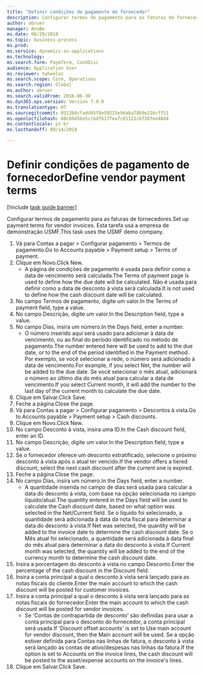 ```yaml
--- 
title: "Definir condições de pagamento de fornecedor"
description: Configurar termos de pagamento para as faturas de fornecedores.
author: abruer
manager: AnnBe
ms.date: 08/29/2018
ms.topic: business-process
ms.prod: 
ms.service: dynamics-ax-applications
ms.technology: 
ms.search.form: PaymTerm, CashDisc
audience: Application User
ms.reviewer: twheeloc
ms.search.scope: Core, Operations
ms.search.region: Global
ms.author: abruer
ms.search.validFrom: 2016-06-30
ms.dyn365.ops.version: Version 7.0.0
ms.translationtype: HT
ms.sourcegitcommit: 0312b8cfadd45f8e59225e9daba78b9e216cff51
ms.openlocfilehash: 68c69d5be5ccbdfb17fea7c61121cbf26fee48d4
ms.contentlocale: pt-br
ms.lasthandoff: 09/14/2018

---
```

# <a name="define-vendor-payment-terms"></a><span data-ttu-id="049df-103">Definir condições de pagamento de fornecedor</span><span class="sxs-lookup"><span data-stu-id="049df-103">Define vendor payment terms</span></span>

[!include [task guide banner](../../includes/task-guide-banner.md)]

<span data-ttu-id="049df-104">Configurar termos de pagamento para as faturas de fornecedores.</span><span class="sxs-lookup"><span data-stu-id="049df-104">Set up payment terms for vendor invoices.</span></span> <span data-ttu-id="049df-105">Esta tarefa usa a empresa de demonstração USMF.</span><span class="sxs-lookup"><span data-stu-id="049df-105">This task uses the USMF demo company.</span></span>

1. <span data-ttu-id="049df-106">Vá para Contas a pagar > Configurar pagamento > Termos de pagamento.</span><span class="sxs-lookup"><span data-stu-id="049df-106">Go to Accounts payable > Payment setup > Terms of payment.</span></span>
2. <span data-ttu-id="049df-107">Clique em Novo.</span><span class="sxs-lookup"><span data-stu-id="049df-107">Click New.</span></span>
    * <span data-ttu-id="049df-108">A página de condições de pagamento é usada para definir como a data de vencimento será calculada.</span><span class="sxs-lookup"><span data-stu-id="049df-108">The Terms of payment page is used to define how the due date will be calculated.</span></span> <span data-ttu-id="049df-109">Não é usada para definir como a data de desconto à vista será calculada.</span><span class="sxs-lookup"><span data-stu-id="049df-109">It is not used to define how the cash discount date will be calculated.</span></span>  
3. <span data-ttu-id="049df-110">No campo Termos de pagamento, digite um valor.</span><span class="sxs-lookup"><span data-stu-id="049df-110">In the Terms of payment field, type a value.</span></span>
4. <span data-ttu-id="049df-111">No campo Descrição, digite um valor.</span><span class="sxs-lookup"><span data-stu-id="049df-111">In the Description field, type a value.</span></span>
5. <span data-ttu-id="049df-112">No campo Dias, insira um número.</span><span class="sxs-lookup"><span data-stu-id="049df-112">In the Days field, enter a number.</span></span>
    * <span data-ttu-id="049df-113">O número inserido aqui será usado para adicionar à data de vencimento, ou ao final do período identificado no método de pagamento.</span><span class="sxs-lookup"><span data-stu-id="049df-113">The number entered here will be used to add to the due date, or to the end of the period identified in the Payment method.</span></span> <span data-ttu-id="049df-114">Por exemplo, se você selecionar a rede, o número será adicionado à data de vencimento.</span><span class="sxs-lookup"><span data-stu-id="049df-114">For example, if you select Net, the number will be added to the due date.</span></span> <span data-ttu-id="049df-115">Se você selecionar o mês atual, adicionará o número ao último dia do mês atual para calcular a data de vencimento.</span><span class="sxs-lookup"><span data-stu-id="049df-115">If you select Current month, it will add the number to the last day of the current month to calculate the due date.</span></span>  
6. <span data-ttu-id="049df-116">Clique em Salvar.</span><span class="sxs-lookup"><span data-stu-id="049df-116">Click Save.</span></span>
7. <span data-ttu-id="049df-117">Feche a página.</span><span class="sxs-lookup"><span data-stu-id="049df-117">Close the page.</span></span>
8. <span data-ttu-id="049df-118">Vá para Contas a pagar > Configurar pagamento > Descontos à vista.</span><span class="sxs-lookup"><span data-stu-id="049df-118">Go to Accounts payable > Payment setup > Cash discounts.</span></span>
9. <span data-ttu-id="049df-119">Clique em Novo.</span><span class="sxs-lookup"><span data-stu-id="049df-119">Click New.</span></span>
10. <span data-ttu-id="049df-120">No campo Desconto à vista, insira uma ID.</span><span class="sxs-lookup"><span data-stu-id="049df-120">In the Cash discount field, enter an ID.</span></span>
11. <span data-ttu-id="049df-121">No campo Descrição, digite um valor.</span><span class="sxs-lookup"><span data-stu-id="049df-121">In the Description field, type a value.</span></span>
12. <span data-ttu-id="049df-122">Se o fornecedor oferece um desconto estratificado, selecione o próximo desconto à vista após o atual ter vencido.</span><span class="sxs-lookup"><span data-stu-id="049df-122">If the vendor offers a tiered discount, select the next cash discount after the current one is expired.</span></span>
13. <span data-ttu-id="049df-123">Feche a página.</span><span class="sxs-lookup"><span data-stu-id="049df-123">Close the page.</span></span>
14. <span data-ttu-id="049df-124">No campo Dias, insira um número.</span><span class="sxs-lookup"><span data-stu-id="049df-124">In the Days field, enter a number.</span></span>
    * <span data-ttu-id="049df-125">A quantidade inserida no campo de dias será usada para calcular a data do desconto à vista, com base na opção selecionada no campo líquido/atual.</span><span class="sxs-lookup"><span data-stu-id="049df-125">The quantity entered in the Days field will be used to calculate the Cash discount date, based on what option was selected in the Net/Current field.</span></span> <span data-ttu-id="049df-126">Se o líquido foi selecionado, a quantidade será adicionada à data da nota fiscal para determinar a data do desconto à vista.</span><span class="sxs-lookup"><span data-stu-id="049df-126">If Net was selected, the quantity will be added to the invoice date to determine the cash discount date.</span></span> <span data-ttu-id="049df-127">Se o Mês atual foi selecionado, a quantidade será adicionada à data final do mês atual para determinar a data do desconto à vista.</span><span class="sxs-lookup"><span data-stu-id="049df-127">If Current month was selected, the quantity will be added to the end of the currency month to determine the cash discount date.</span></span>  
15. <span data-ttu-id="049df-128">Insira a porcentagem do desconto à vista no campo Desconto.</span><span class="sxs-lookup"><span data-stu-id="049df-128">Enter the percentage of the cash discount in the Discount field.</span></span> 
16. <span data-ttu-id="049df-129">Insira a conta principal a qual o desconto à vista será lançado para as notas fiscais do cliente.</span><span class="sxs-lookup"><span data-stu-id="049df-129">Enter the main account to which the cash discount will be posted for customer invoices.</span></span>
17. <span data-ttu-id="049df-130">Insira a conta principal a qual o desconto à vista será lançado para as notas fiscais do fornecedor.</span><span class="sxs-lookup"><span data-stu-id="049df-130">Enter the main account to which the cash discount will be posted for vendor invoices.</span></span>
    * <span data-ttu-id="049df-131">Se 'Contas de contrapartida de desconto' são definidas para usar a conta principal para o desconto do fornecedor, a conta principal será usada.</span><span class="sxs-lookup"><span data-stu-id="049df-131">If 'Discount offset accounts' is set to Use main account for vendor discount, then the Main account will be used.</span></span>  <span data-ttu-id="049df-132">Se a opção estiver definida para Contas nas linhas de fatura, o desconto à vista será lançado às contas de ativo/despesas nas linhas da fatura.</span><span class="sxs-lookup"><span data-stu-id="049df-132">If the option is set to Accounts on the invoice lines, the cash discount will be posted to the asset/expense accounts on the invoice's lines.</span></span>  
18. <span data-ttu-id="049df-133">Clique em Salvar.</span><span class="sxs-lookup"><span data-stu-id="049df-133">Click Save.</span></span>


